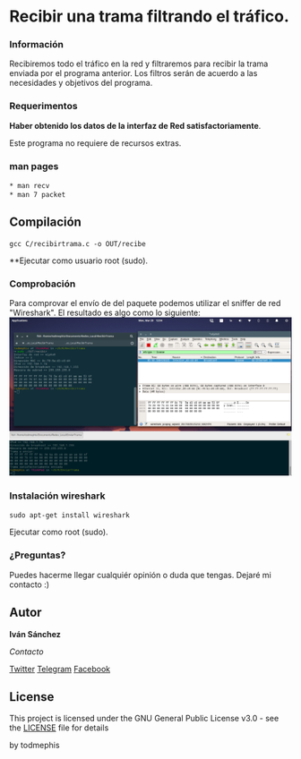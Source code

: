 # Recibir una trama filtrando el tráfico.

### Información

Recibiremos todo el tráfico en la red y filtraremos para recibir la trama enviada por el programa anterior.
Los filtros serán de acuerdo a las necesidades y objetivos del programa.


### Requerimentos

**Haber obtenido los datos de la interfaz de Red satisfactoriamente**.

Este programa no requiere de recursos extras.

### man pages 
```
* man recv
* man 7 packet
```

## Compilación

```
gcc C/recibirtrama.c -o OUT/recibe
```
**Ejecutar como usuario root (sudo).

### Comprobación
Para comprovar el envío de del paquete podemos utilizar el sniffer de red "Wireshark".
El resultado es algo como lo siguiente:
![imagen 1](https://github.com/todmephis/sockets-lenguaje-C/blob/master/RecibirTrama/caps/recibirtrama.png "Trama enviada y recibida por el programa recien hecho y comprobado el paquete en Wireshark.")

### Instalación wireshark

```
sudo apt-get install wireshark
```
Ejecutar como root (sudo).

### ¿Preguntas?

Puedes hacerme llegar cualquiér opinión o duda que tengas. Dejaré mi contacto :)

## Autor

**Iván Sánchez**

*Contacto*

[Twitter](https://twitter.com/todmephis) 
[Telegram](http://telegram.me/todmephis)
[Facebook](https://www.facebook.com/0xSCRIPTKIDDIE1)



## License

This project is licensed under the GNU General Public License v3.0 - see the [LICENSE](LICENSE) file for details

by todmephis